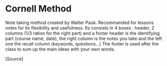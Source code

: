 # Cornell Method

Note taking method created by Walter Pauk. Recommanded for lessons notes for its flexibility and usefulness. 
Its consists in 4 boxes : header, 2 columns (1/3 ration for the right part) and a footer
header is the identifying part (course name, date), the right column is the notes you take and the left one the recall column (keywords, questions...)
The footer is used after the class to sum up the main ideas with your own words.

[Source]

